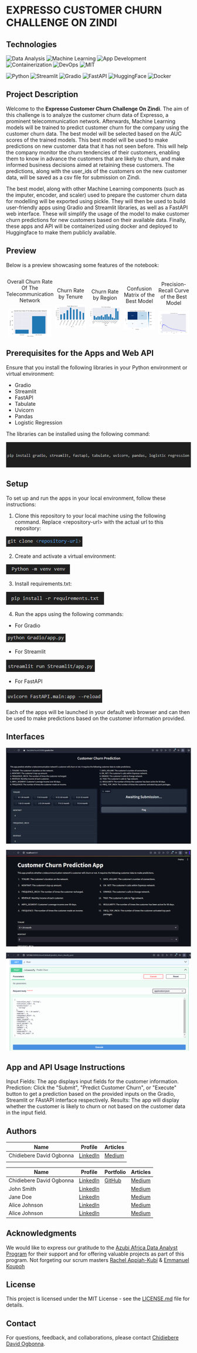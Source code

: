 # EXPRESSO CUSTOMER CHURN CHALLENGE ON ZINDI

## Technologies

![Data Analysis](https://img.shields.io/badge/Data-Analysis-blue)
![Machine Learning](https://img.shields.io/badge/Machine-Learning-blue)
![App Development](https://img.shields.io/badge/App-Development-blue)
![Containerization](https://img.shields.io/badge/Containerization-blue)
![DevOps](https://img.shields.io/badge/DevOps-blue)
![MIT](https://img.shields.io/badge/MIT-License-blue?style=flat)

![Python](https://img.shields.io/badge/Python-3.11-brightgreen)
![Streamlit](https://img.shields.io/badge/Streamlit-1.27.2-brightgreen)
![Gradio](https://img.shields.io/badge/Gradio-3.50.2-brightgreen)
![FastAPI](https://img.shields.io/badge/FastAPI-0.104.0-brightgreen)
![HuggingFace](https://img.shields.io/badge/HuggingFace-0.17.3-brightgreen)
![Docker](https://img.shields.io/badge/Docker-24.0.6-brightgreen)


## Project Description

Welcome to the **Expresso Customer Churn Challenge On Zindi**. The aim of this challenge is to analyze the customer churn data of Expresso, a prominent telecommunication network. Afterwards, Machine Learning models will be trained to predict customer churn for the company using the customer churn data. The best model will be selected based on the AUC scores of the trained models. This best model will be used to make predictions on new customer data that it has not seen before. This will help the company monitor the churn tendencies of their customers, enabling them to know in advance the customers that are likely to churn, and make informed business decisions aimed at retaining these customers. The predictions, along with the user_ids of the customers on the new customer data, will be saved as a csv file for submission on Zindi.

The best model, along with other Machine Learning components (such as the imputer, encoder, and scaler) used to prepare the customer churn data for modelling will be exported using pickle. They will then be used to build user-friendly apps using Gradio and Streamlit libraries, as well as a FastAPI web interface. These will simplify the usage of the model to make customer churn predictions for new customers based on their available data. Finally, these apps and API will be containerized using docker and deployed to Huggingface to make them publicly available.

## Preview

Below is a preview showcasing some features of the notebook:

<div style="display: flex; align-items: center;">
    <div style="flex: 33.33%; text-align: center;">
        <p>Overall Churn Rate Of The Telecommunication Network</p>
        <img src="Images/Readmepics/Overall Churn Rate Of The Telecommunication Network.png" alt="Top" width="90%"/>
    </div>
    <div style="flex: 33.33%; text-align: center;">
        <p>Churn Rate by Tenure</p>
        <img src="Images/Readmepics/Churn Rate by Tenure.png" alt="Middle" width="90%"/>
        </div>
    <div style="flex: 33.33%; text-align: center;">
        <p>Churn Rate by Region</p>
        <img src="Images/Readmepics/Churn Rate by Region.png" alt="Middle" width="90%"/>
        </div>
    <div style="flex: 33.33%; text-align: center;">
        <p>Confusion Matrix of the Best Model</p>
        <img src="Images/Readmepics/Confusion Matrix of the Best Model.png" alt="Middle" width="90%"/>
    </div>
    <div style="flex: 33.33%; text-align: center;">
        <p>Precision-Recall Curve of the Best Model</p>
        <img src="Images/Readmepics/Precision-Recall Curve of the Best Model.png" alt="Bottom" width="90%"/>
    </div>
</div>

## Prerequisites for the Apps and Web API

Ensure that you install the following libraries in your Python environment or virtual environment:

* Gradio
* Streamlit
* FastAPI
* Tabulate
* Uvicorn
* Pandas
* Logistic Regression

The libraries can be installed using the following command:

![Installations](Images/Readmepics/Installations.png)

## Setup

To set up and run the apps in your local environment, follow these instructions:

1. Clone this repository to your local machine using the following command. Replace \<repository-url\> with the actual url to this repository:

![Clone](Images/Readmepics/Clone.png)

2. Create and activate a virtual environment:

![venv](Images/Readmepics/venv.png)

3. Install requirements.txt:

![Requirements](Images/Readmepics/Requirements.png)

4. Run the apps using the following commands:

- For Gradio

![Run](Images/Readmepics/Gradio_run.png)

- For Streamlit

![Run](Images/Readmepics/Streamlit_run.png)

- For FastAPI

![Run](Images/Readmepics/FastAPI_run.png)

Each of the apps will be launched in your default web browser and can then be used to make predictions based on the customer information provided.

## Interfaces

![Gradio](Images/Readmepics/Gradio.png)

![Streamlit](Images/Readmepics/Streamlit.png)

![FastAPI](Images/Readmepics/FastAPI.png)

## App and API Usage Instructions

Input Fields: The app displays input fields for the customer information.
Prediction: Click the "Submit", "Predict Customer Churn", or "Execute" button to get a prediction based on the provided inputs on the Gradio, Streamlit or FAstAPI interface respectively.
Results: The app will display whether the customer is likely to churn or not based on the customer data in the input field.

## Authors

| Name                | Profile                                                                                                                                                                                                                                   | Articles |
| ------------------------ | ------------------------------------------------------------------------------------------------------------------------------------------------------------------------------------------------------------------------------------------ | ----------- |
| Chidiebere David Ogbonna | [LinkedIn](https://www.linkedin.com/in/chidieberedavidogbonna/) |[Medium](https://eberedavid.medium.com)|
|                          |                                                                                                                                                                                                                                            |        |


| Name                | Profile                                                                                                                                                                   | Portfolio | Articles |
| ------------------- | -------------------------------------------------------------------------------------------------------------------------------------------------------------------------- | --------- | --------- |
| Chidiebere David Ogbonna | [LinkedIn](https://www.linkedin.com/in/chidieberedavidogbonna/) | [GitHub](https://github.com/iameberedavid) | [Medium](https://eberedavid.medium.com) |
| John Smith | [LinkedIn](https://www.linkedin.com/in/johnsmith/) |  | [Medium](https://medium.com/johnsmith) |
| Jane Doe | [LinkedIn](https://www.linkedin.com/in/janedoe/) |  | [Medium](https://medium.com/janedoe) |
| Alice Johnson | [LinkedIn](https://www.linkedin.com/in/alicejohnson/) |  | [Medium](https://medium.com/alicejohnson) |
| Alice Johnson | [LinkedIn](https://www.linkedin.com/in/alicejohnson/) |  | [Medium](https://medium.com/alicejohnson) |

## Acknowledgments

We would like to express our gratitude to the [Azubi Africa Data Analyst Program](https://www.azubiafrica.org/data-analytics) for their support and for offering valuable projects as part of this program. Not forgeting our scrum masters [Rachel Appiah-Kubi](https://www.linkedin.com/in/racheal-appiah-kubi/) & [Emmanuel Koupoh](https://github.com/eaedk)

## License

This project is licensed under the MIT License - see the [LICENSE.md](LICENSE.md) file for details.

## Contact

For questions, feedback, and collaborations, please contact [Chidiebere David Ogbonna](eberedavid326@gmail.com).